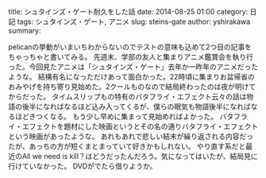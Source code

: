 title: シュタインズ・ゲート耐久をした話
date: 2014-08-25 01:00
category: 日記
tags: シュタインズ・ゲート, アニメ
slug: steins-gate
author: yshirakawa
summary: 

pelicanの挙動がいまいちわからないのでテストの意味も込めて2つ目の記事をちゃっちゃと書いてみる。
先週末、学部の友人と集まりアニメ鑑賞会を執り行った。今回見たアニメは「シュタインズ・ゲート」去年か一昨年のアニメだったような。
結構有名になっただけあって面白かった。22時頃に集まりお盆帰省のおみやげを持ち寄り見始めた。2クールものなので結局終わったのは夜が明けてからだった。
タイムスリップもの特有のバタフライ・エフェクト云々の話は物語の後半になればなるほど込み入ってくるが、僕らの眠気も物語後半になればなるほどきつくなる。
もう少し早めに集まって見始めればよかった。
バタフライ・エフェクトを題材にした映画というとその名の通りバタフライ・エフェクトという映画があったような。
あれもあれで悲しい結末が繰り返される内容だったが、あっちの方が短くまとまっていて好きかもしれない。
やり直す系だと最近のAll we need is kill？はどうだったんだろう。気になってはいたが、結局見に行けていなかった。
DVDがでたら借りようか。

